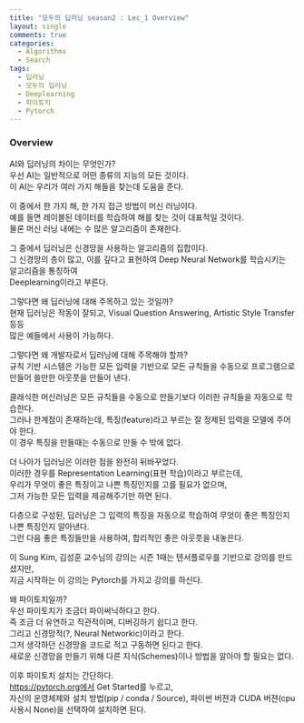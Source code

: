 ```yaml
---
title: "모두의 딥러닝 season2 : Lec_1 Overview"
layout: single
comments: true
categories:
  - Algorithms
  - Search
tags:
  - 딥러닝
  - 모두의 딥러닝
  - Deeplearning
  - 파이토치
  - Pytorch
---
```


### Overview

AI와 딥러닝의 차이는 무엇인가?  
우선 AI는 일반적으로 어떤 종류의 지능의 모든 것이다.  
이 AI는 우리가 여러 가지 해들을 찾는데 도움을 준다.

이 중에서 한 가지 해, 한 가지 접근 방법이 머신 러닝이다.  
예를 들면 레이블된 데이터를 학습하여 해를 찾는 것이 대표적일 것이다.  
물론 머신 러닝 내에는 수 많은 알고리즘이 존재한다.

그 중에서 딥러닝은 신경망을 사용하는 알고리즘의 집합이다.  
그 신경망의 층이 많고, 이를 깊다고 표현하여 Deep Neural Network를 학습시키는 알고리즘을 통칭하여  
Deeplearning이라고 부른다.

그렇다면 왜 딥러닝에 대해 주목하고 있는 것일까?  
현재 딥러닝은 작동이 잘되고, Visual Question Answering, Artistic Style Transfer 등등  
많은 예들에서 사용이 가능하다.

그렇다면 왜 개발자로서 딥러닝에 대해 주목해야 할까?  
규칙 기반 시스템은 가능한 모든 입력을 기반으로 모든 규칙들을 수동으로 프로그램으로 만들어 쓸만한 아웃풋을 만들어 낸다.  

클래식한 머신러닝은 모든 규칙들을 수동으로 만들기보다 이러한 규칙들을 자동으로 학습한다.  
그러나 한계점이 존재하는데, 특징(feature)라고 부르는 잘 정제된 입력을 모델에 주어야 한다.  
이 경우 특징을 만들때는 수동으로 만들 수 밖에 없다.

더 나아가 딥러닝은 이러한 점을 완전히 뒤바꾸었다.  
이러한 경우를 Representation Learning(표현 학습)이라고 부르는데,  
우리가 무엇이 좋은 특징이고 나쁜 특징인지를 고를 필요가 없으며,  
그저 가능한 모든 입력을 제공해주기만 하면 된다.

다층으로 구성된, 딥러닝은 그 입력의 특징을 자동으로 학습하여 무엇이 좋은 특징인지 나쁜 특징인지 알아낸다.  
그런 다음 좋은 특징들만을 사용하여, 합리적인 좋은 아웃풋을 내놓은다.

이 Sung Kim, 김성훈 교수님의 강의는 시즌 1때는 텐서플로우를 기반으로 강의를 만드셨지만,  
지금 시작하는 이 강의는 Pytorch를 가지고 강의를 하신다.

왜 파이토치일까?  
우선 파이토치가 조금더 파이써닉하다고 한다.  
즉 조금 더 유연하고 직관적이며, 디버깅하기 쉽디고 한다.  
그리고 신경망적(?, Neural Networkic)이라고 한다.  
그저 생각하던 신경망을 코드로 적고 구동하면 된다고 한다.  
새로운 신경망을 만들기 위해 다른 지식(Schemes)이나 방법을 알아야 할 필요는 없다.

이후 파이토치 설치는 간단하다.  
https://pytorch.org에서 Get Started를 누르고,  
자신의 운영체제와 설치 방법(pip / conda / Source), 파이썬 버젼과 CUDA 버젼(cpu 사용시 None)을 선택하여 설치하면 된다.
